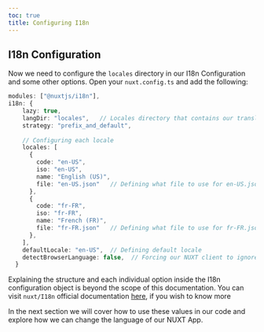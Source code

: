 ```yaml
---
toc: true
title: Configuring I18n
---
```


## I18n Configuration
Now we need to configure the `locales` directory in our I18n Configuration and some other options.
Open your `nuxt.config.ts` and add the following: 

```ts
modules: ["@nuxtjs/i18n"],
i18n: {
    lazy: true,
    langDir: "locales",   // Locales directory that contains our translation maps
    strategy: "prefix_and_default",
    
    // Configuring each locale
    locales: [ 
      {
        code: "en-US",
        iso: "en-US",
        name: "English (US)",
        file: "en-US.json"   // Defining what file to use for en-US.json regions.
      },
      {
        code: "fr-FR",
        iso: "fr-FR",
        name: "French (FR)",
        file: "fr-FR.json"   // Defining what file to use for fr-FR.json regions.
      },
    ],
    defaultLocale: "en-US",  // Defining default locale
    detectBrowserLanguage: false,  // Forcing our NUXT client to ignore browser language.
  }
```

Explaining the structure and each individual option inside the I18n configuration object is beyond the scope of this documentation. You can visit `nuxt/I18n` official documentation [here](https://i18n.nuxtjs.org/docs/options), if you wish to know more


In the next section we will cover how to use these values in our code and explore how we can change the language of our NUXT App.